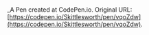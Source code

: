 # 
 _A Pen created at CodePen.io. Original URL: [https://codepen.io/Skittlesworth/pen/vqoZdw](https://codepen.io/Skittlesworth/pen/vqoZdw).

 